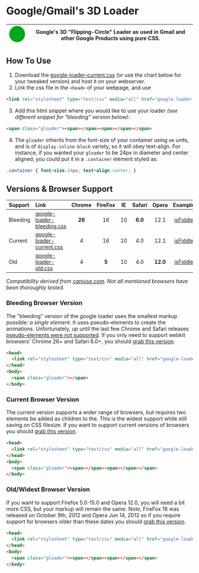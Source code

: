 #  Google/Gmail's 3D Loader

| ![Example](example.gif) | Google's 3D "Flipping-Circle" Loader as used in Gmail and other Google Products using pure CSS. |
|---|---|



## How To Use

1. Download the [google-loader-current.css](src/google-loader-current.css) (or use the chart below for your tweaked version) and host it on your webserver.
2. Link the css file in the `<head>` of your webpage, and use

  ```html
<link rel="stylesheet" type="text/css" media="all" href="google-loader-current.css">
  ```

3. Add this html snippet where you would like to use your loader _(see different snippet for "bleeding" version below)_: 

  ```html
<span class="gloader"><span></span><span></span></span>
  ```

4. The `gloader` inherits from the font-size of your container using `em` units, and is of `display-inline-block` variety, so it will obey text-align. For instance, if you wanted your `gloader` to be 24px in diameter and center aligned, you could put it in a `.container` element styled as:

  ```css
.container { font-size:24px; text-align:center; }
  ```


## Versions & Browser Support

| Support  | Link                                                         | Chrome | FireFox | IE | Safari | Opera | Example |
|:---------|:-------------------------------------------------------------|:------:|:-------:|:---:|:------:|:------:|:-------:|
| Bleeding | [google-loader-bleeding.css](src/google-loader-bleeding.css) | **26**   |   16    | 10 |  **6.0**   |  12.1 | [jsFiddle](http://jsfiddle.net/gh/get/library/pure/rgthree/google-loader-css/tree/master/jsfiddle-bleeding) |
| Current  | [google-loader-current.css](src/google-loader-current.css)   |    4   |   16    | 10 |  4.0   |  12.1 | [jsFiddle](http://jsfiddle.net/gh/get/library/pure/rgthree/google-loader-css/tree/master/jsfiddle-current) |
| Old      | [google-loader-old.css](src/google-loader-old.css)           |    4   |    **5**    | 10 |  4.0   |  **12.0** | [jsFiddle](http://jsfiddle.net/gh/get/library/pure/rgthree/google-loader-css/tree/master/jsfiddle-old) |

_Compatibility derived from [caniuse.com](http://caniuse.com/#feat=css-animation). Not all mentioned browsers have been thoroughly tested._


### Bleeding Browser Version

The "bleeding" version of the google loader uses the smallest markup possible: _a single element_. It uses pseudo-elements to create the animations. Unfortunately, up until the last few Chrome and Safari releases [pseudo-elements were not supported](http://caniuse.com/#feat=css-gencontent). If you only need to support webkit browsers' Chrome 26+ and Safari 6.0+, you should [grab this version](src/google-loader-bleeding.css).

```html
<head>
  <link rel="stylesheet" type="text/css" media="all" href="google-loader-bleeding.css">
</head>
<body>
  <span class="gloader"></span>
</body>
```

### Current Browser Version
The current version supports a wider range of browsers, but requires two elements be added as children to the. This is the widest support while still saving on CSS filesize. If you want to support current versions of browsers you should [grab this version](src/google-loader-current.css).

```html
<head>
  <link rel="stylesheet" type="text/css" media="all" href="google-loader-current.css">
</head>
<body>
  <span class="gloader"><span></span><span></span></span>
</body>
```

### Old/Widest Browser Version
If you want to support Firefox 5.0-15.0 and Opera 12.0, you will need a bit more CSS, but your markup will remain the same. Note, FireFox 16 was released on October 9th, 2012 and Opera Jun 14, 2012 so if you require support for browsers older than these dates you should [grab this version](src/google-loader-old.css).

```html
<head>
  <link rel="stylesheet" type="text/css" media="all" href="google-loader-old.css">
</head>
<body>
  <span class="gloader"><span></span><span></span></span>
</body>
```


